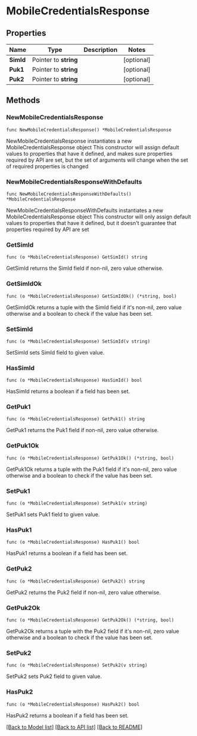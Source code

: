 # MobileCredentialsResponse

## Properties

Name | Type | Description | Notes
------------ | ------------- | ------------- | -------------
**SimId** | Pointer to **string** |  | [optional] 
**Puk1** | Pointer to **string** |  | [optional] 
**Puk2** | Pointer to **string** |  | [optional] 

## Methods

### NewMobileCredentialsResponse

`func NewMobileCredentialsResponse() *MobileCredentialsResponse`

NewMobileCredentialsResponse instantiates a new MobileCredentialsResponse object
This constructor will assign default values to properties that have it defined,
and makes sure properties required by API are set, but the set of arguments
will change when the set of required properties is changed

### NewMobileCredentialsResponseWithDefaults

`func NewMobileCredentialsResponseWithDefaults() *MobileCredentialsResponse`

NewMobileCredentialsResponseWithDefaults instantiates a new MobileCredentialsResponse object
This constructor will only assign default values to properties that have it defined,
but it doesn't guarantee that properties required by API are set

### GetSimId

`func (o *MobileCredentialsResponse) GetSimId() string`

GetSimId returns the SimId field if non-nil, zero value otherwise.

### GetSimIdOk

`func (o *MobileCredentialsResponse) GetSimIdOk() (*string, bool)`

GetSimIdOk returns a tuple with the SimId field if it's non-nil, zero value otherwise
and a boolean to check if the value has been set.

### SetSimId

`func (o *MobileCredentialsResponse) SetSimId(v string)`

SetSimId sets SimId field to given value.

### HasSimId

`func (o *MobileCredentialsResponse) HasSimId() bool`

HasSimId returns a boolean if a field has been set.

### GetPuk1

`func (o *MobileCredentialsResponse) GetPuk1() string`

GetPuk1 returns the Puk1 field if non-nil, zero value otherwise.

### GetPuk1Ok

`func (o *MobileCredentialsResponse) GetPuk1Ok() (*string, bool)`

GetPuk1Ok returns a tuple with the Puk1 field if it's non-nil, zero value otherwise
and a boolean to check if the value has been set.

### SetPuk1

`func (o *MobileCredentialsResponse) SetPuk1(v string)`

SetPuk1 sets Puk1 field to given value.

### HasPuk1

`func (o *MobileCredentialsResponse) HasPuk1() bool`

HasPuk1 returns a boolean if a field has been set.

### GetPuk2

`func (o *MobileCredentialsResponse) GetPuk2() string`

GetPuk2 returns the Puk2 field if non-nil, zero value otherwise.

### GetPuk2Ok

`func (o *MobileCredentialsResponse) GetPuk2Ok() (*string, bool)`

GetPuk2Ok returns a tuple with the Puk2 field if it's non-nil, zero value otherwise
and a boolean to check if the value has been set.

### SetPuk2

`func (o *MobileCredentialsResponse) SetPuk2(v string)`

SetPuk2 sets Puk2 field to given value.

### HasPuk2

`func (o *MobileCredentialsResponse) HasPuk2() bool`

HasPuk2 returns a boolean if a field has been set.


[[Back to Model list]](../README.md#documentation-for-models) [[Back to API list]](../README.md#documentation-for-api-endpoints) [[Back to README]](../README.md)


